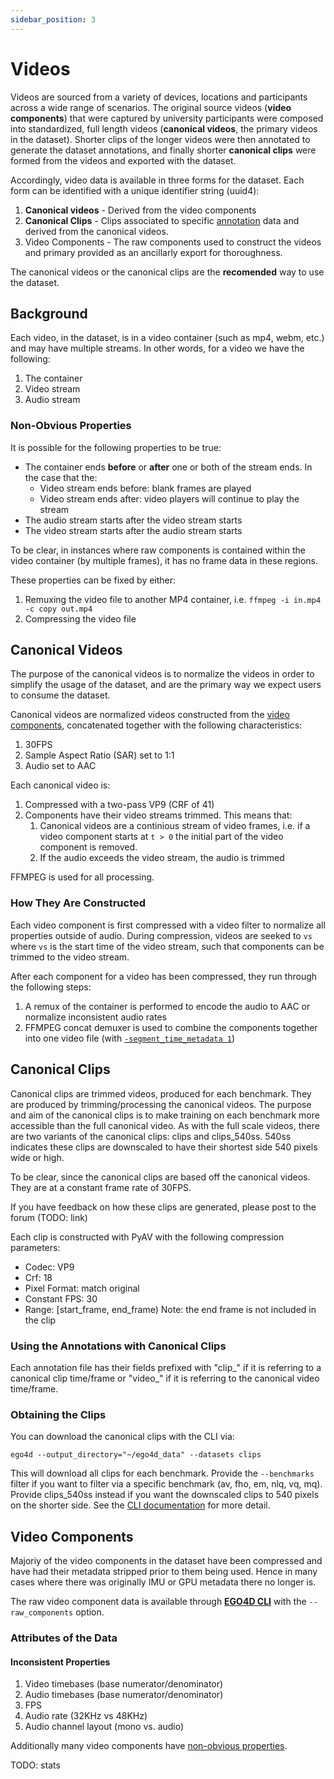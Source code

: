 ```yaml
---
sidebar_position: 3
---
```


# Videos

Videos are sourced from a variety of devices, locations and participants across a wide range of
scenarios.  The original source videos (**video components**) that were captured by university participants were composed into standardized, full length videos (**canonical videos**, the primary videos in the dataset).  Shorter clips of the longer videos were then annotated to generate the dataset annotations, and finally shorter **canonical clips** were formed from the videos and exported with the dataset.

Accordingly, video data is available in three forms for the dataset. Each form can be identified with a unique identifier string (uuid4):
1. **Canonical videos** - Derived from the video components
2. **Canonical Clips** - Clips associated to specific [annotation](annotations-schemas.md) data and derived from the canonical videos.
3. Video Components - The raw components used to construct the videos and primary provided as an ancillarly export for thoroughness.

The canonical videos or the canonical clips are the **recomended** way to use the dataset.

## Background

Each video, in the dataset, is in a video container (such as mp4, webm, etc.)
and may have multiple streams. In other words, for a video we have the
following:
1. The container
2. Video stream
3. Audio stream

### Non-Obvious Properties

It is possible for the following properties to be true:
- The container ends **before** or **after** one or both of the stream
  ends. In the case that the:
  - Video stream ends before: blank frames are played
  - Video stream ends after: video players will continue to play the stream
- The audio stream starts after the video stream starts
- The video stream starts after the audio stream starts

To be clear, in instances where raw components is contained within the
video container (by multiple frames), it has no frame data in these
regions.

These properties can be fixed by either:
1. Remuxing the video file to another MP4 container, i.e. `ffmpeg -i in.mp4 -c copy out.mp4`
2. Compressing the video file

## Canonical Videos

The purpose of the canonical videos is to normalize the videos in
order to simplify the usage of the dataset, and are the primary way we expect
users to consume the dataset.

Canonical videos are normalized videos constructed from the [video
components](#video-components), concatenated together with the following 
characteristics:

1. 30FPS
2. Sample Aspect Ratio (SAR) set to 1:1
3. Audio set to AAC

Each canonical video is:

1. Compressed with a two-pass VP9 (CRF of 41)
2. Components have their video streams trimmed. This means that:
   1. Canonical videos are a continious stream of video frames,
      i.e. if a video component starts at `t > 0` the initial part of
      the video component is removed.
   2. If the audio exceeds the video stream, the audio is trimmed

FFMPEG is used for all processing.

### How They Are Constructed

Each video component is first compressed with a video filter to
normalize all properties outside of audio. During compression, videos
are seeked to `vs` where `vs` is the start time of the video stream,
such that components can be trimmed to the video stream.

After each component for a video has been compressed, they run through
the following steps:

1. A remux of the container is performed to encode the audio to AAC or
   normalize inconsistent audio rates
2. FFMPEG concat demuxer is used to combine the components together
   into one video file (with [`-segment_time_metadata 1`](https://ffmpeg.org/ffmpeg-formats.html#Options))

## Canonical Clips

Canonical clips are trimmed videos, produced for each benchmark. They are produced by trimming/processing the canonical videos. The purpose and aim of the canonical clips is to make training on each benchmark more accessible than the full canonical video. As with the full scale videos, there are two variants of the canonical clips: clips and clips_540ss. 540ss indicates these clips are downscaled to have their shortest side 540 pixels wide or high.

To be clear, since the canonical clips are based off the canonical videos. They are at a constant frame rate of 30FPS. 

If you have feedback on how these clips are generated, please post to the forum (TODO: link)

Each clip is constructed with PyAV with the following compression parameters:
* Codec: VP9
* Crf: 18
* Pixel Format: match original
* Constant FPS: 30
* Range: [start_frame, end_frame)
   Note: the end frame is not included in the clip

### Using the Annotations with Canonical Clips

Each annotation file has their fields prefixed with "clip_" if it is referring to a canonical clip time/frame or "video_" if it is referring to the canonical video time/frame.

### Obtaining the Clips

You can download the canonical clips with the CLI via:

`ego4d --output_directory="~/ego4d_data" --datasets clips`

This will download all clips for each benchmark. Provide the `--benchmarks` filter if you want to filter via a specific benchmark (av, fho, em, nlq, vq, mq). Provide clips_540ss instead if you want the downscaled clips to 540 pixels on the shorter side. See the [CLI documentation](/CLI.md) for more detail.

## Video Components

Majoriy of the video components in the dataset have been compressed
and have had their metadata stripped prior to them being used. Hence
in many cases where there was originally IMU or GPU metadata there no
longer is.

The raw video component data is available through **[EGO4D
CLI](https://github.com/facebookresearch/Ego4d/blob/main/ego4d/cli/README.md)**
with the `--raw_components` option.

### Attributes of the Data

#### Inconsistent Properties

1. Video timebases (base numerator/denominator)
2. Audio timebases (base numerator/denominator)
3. FPS
4. Audio rate (32KHz vs 48KHz)
5. Audio channel layout (mono vs. audio)

Additionally many video components have [non-obvious
properties](#non-obvious-properties).

TODO: stats
